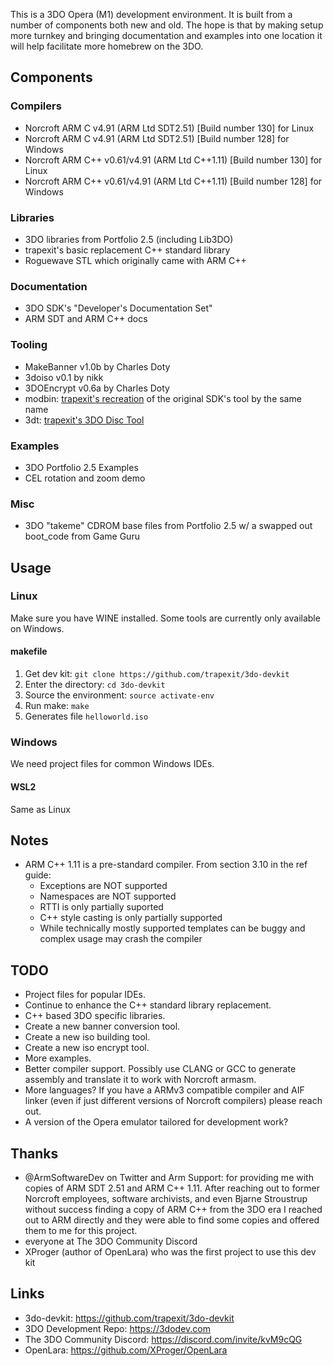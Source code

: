 This is a 3DO Opera (M1) development environment. It is built from a number of
components both new and old. The hope is that by making setup more turnkey and
bringing documentation and examples into one location it will help facilitate
more homebrew on the 3DO.

## Components

### Compilers

* Norcroft ARM C v4.91 (ARM Ltd SDT2.51) [Build number 130] for Linux
* Norcroft ARM C v4.91 (ARM Ltd SDT2.51) [Build number 128] for Windows
* Norcroft ARM C++ v0.61/v4.91 (ARM Ltd C++1.11) [Build number 130] for Linux
* Norcroft ARM C++ v0.61/v4.91 (ARM Ltd C++1.11) [Build number 128] for Windows


### Libraries

* 3DO libraries from Portfolio 2.5 (including Lib3DO)
* trapexit's basic replacement C++ standard library
* Roguewave STL which originally came with ARM C++


### Documentation

* 3DO SDK's "Developer's Documentation Set"
* ARM SDT and ARM C++ docs


### Tooling

* MakeBanner v1.0b by Charles Doty
* 3doiso v0.1 by nikk
* 3DOEncrypt v0.6a by Charles Doty
* modbin: [trapexit's recreation](https://github.com/trapexit/modbin) of the original SDK's tool by the same name
* 3dt: [trapexit's 3DO Disc Tool](https://github.com/trapexit/3dt)


### Examples

* 3DO Portfolio 2.5 Examples
* CEL rotation and zoom demo


### Misc

* 3DO "takeme" CDROM base files from Portfolio 2.5 w/ a swapped out boot_code from Game Guru


## Usage

### Linux

Make sure you have WINE installed. Some tools are currently only available on Windows.

#### makefile

1. Get dev kit: `git clone https://github.com/trapexit/3do-devkit`
1. Enter the directory: `cd 3do-devkit`
1. Source the environment: `source activate-env`
1. Run make: `make`
1. Generates file `helloworld.iso`


### Windows

We need project files for common Windows IDEs.

#### WSL2

Same as Linux


## Notes

* ARM C++ 1.11 is a pre-standard compiler. From section 3.10 in the ref guide:
  * Exceptions are NOT supported
  * Namespaces are NOT supported
  * RTTI is only partially suported
  * C++ style casting is only partially supported
  * While technically mostly supported templates can be buggy and complex
    usage may crash the compiler


## TODO

* Project files for popular IDEs.
* Continue to enhance the C++ standard library replacement.
* C++ based 3DO specific libraries.
* Create a new banner conversion tool.
* Create a new iso building tool.
* Create a new iso encrypt tool.
* More examples.
* Better compiler support. Possibly use CLANG or GCC to generate assembly and
  translate it to work with Norcroft armasm.
* More languages? If you have a ARMv3 compatible compiler and AIF linker
  (even if just different versions of Norcroft compilers) please reach out.
* A version of the Opera emulator tailored for development work?


## Thanks

* @ArmSoftwareDev on Twitter and Arm Support: for providing me
with copies of ARM SDT 2.51 and ARM C++ 1.11. After reaching out to former
Norcroft employees, software archivists, and even Bjarne Stroustrup without
success finding a copy of ARM C++ from the 3DO era I reached out to ARM
directly and they were able to find some copies and offered them to me for
this project.
* everyone at The 3DO Community Discord
* XProger (author of OpenLara) who was the first project to use this dev kit


## Links

* 3do-devkit: https://github.com/trapexit/3do-devkit
* 3DO Development Repo: https://3dodev.com
* The 3DO Community Discord: https://discord.com/invite/kvM9cQG
* OpenLara: https://github.com/XProger/OpenLara
